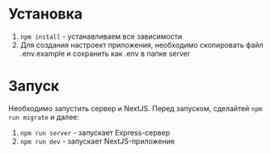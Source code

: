 # Установка

1. `npm install` - устанавливаем все зависимости
2. Для создания настроект приложения, необходимо скопировать файл .env.example и сохранить как .env в папке server
# Запуск

Необходимо запустить сервер и NextJS. Перед запуском, сделайтей `npm run migrate` и далее:

1. `npm run server` - запускает Express-сервер
2. `npm run dev` - запускает NextJS-приложение